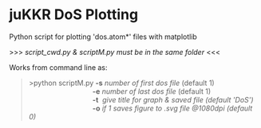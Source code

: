 # juKKR DoS Plotting
Python script for plotting 'dos.atom*' files with matplotlib

<pr> >>> </pr> *script_cwd.py & scriptM.py must be in the same folder* <pr> <<< </pr>

Works from command line as:
><pr>></pr>python scriptM.py **-s** *number of first dos file* (default 1) <br />
&nbsp;&nbsp;&nbsp;&nbsp;&nbsp;&nbsp;&nbsp;&nbsp;&nbsp;&nbsp;&nbsp;&nbsp;&nbsp;&nbsp;&nbsp;&nbsp;&nbsp;&nbsp;&nbsp;&nbsp;&nbsp;&nbsp;&nbsp;&nbsp;&nbsp;&nbsp;&emsp;&ensp;
**-e** *number of last dos file* (default 1) <br />
&nbsp;&nbsp;&nbsp;&nbsp;&nbsp;&nbsp;&nbsp;&nbsp;&nbsp;&nbsp;&nbsp;&nbsp;&nbsp;&nbsp;&nbsp;&nbsp;&nbsp;&nbsp;&nbsp;&nbsp;&nbsp;&nbsp;&nbsp;&nbsp;&nbsp;&nbsp;&emsp;&ensp;
**-t** &nbsp;*give title for graph & saved file (default 'DoS')* <br />
&nbsp;&nbsp;&nbsp;&nbsp;&nbsp;&nbsp;&nbsp;&nbsp;&nbsp;&nbsp;&nbsp;&nbsp;&nbsp;&nbsp;&nbsp;&nbsp;&nbsp;&nbsp;&nbsp;&nbsp;&nbsp;&nbsp;&nbsp;&nbsp;&nbsp;&nbsp;&emsp;&ensp;
**-o** *if 1 saves figure to .svg file @1080dpi (default 0)* <br />
